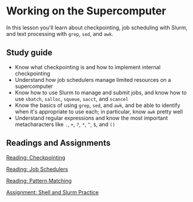 # Working on the Supercomputer

In this lesson you'll learn about checkpointing, job scheduling with Slurm, and text processing with `grep`, `sed`, and `awk`.

<!--TODO: add material on `find`.-->

## Study guide

- Know what checkpointing is and how to implement internal checkpointing
- Understand how job schedulers manage limited resources on a supercomputer
- Know how to use Slurm to manage and submit jobs, and know how to use `sbatch`, `salloc`, `squeue`, `sacct`, and `scancel`
- Know the basics of using `grep`, `sed`, and `awk`, and be able to identify when it's appropriate to use each; in particular, know `awk` pretty well
- Understand regular expressions and know the most important metacharacters like `.`, `+`, `?`, `*`, `^`, `$`, and `()`

## Readings and Assignments

[Reading: Checkpointing](../readings/checkpointing.md)

[Reading: Job Schedulers](../readings/schedulers.md)

[Reading: Pattern Matching](../readings/pattern-matching.md)

[Assignment: Shell and Slurm Practice](../assignments/shell-slurm-practice.md)